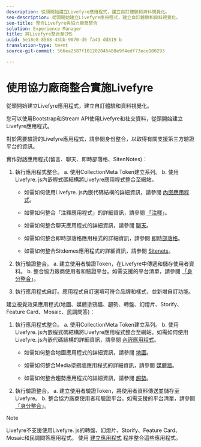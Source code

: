 ```yaml
---
description: 從頭開始建立Livefyre應用程式，建立自訂體驗和資料視覺化。
seo-description: 從頭開始建立Livefyre應用程式，建立自訂體驗和資料視覺化。
seo-title: 整合Livefyre與協力廠商整合
solution: Experience Manager
title: 將Livefyre整合至CMS
uuid: 5e18e8-8568-45bb-9070-d0 fa43 dd819 b
translation-type: tm+mt
source-git-commit: 566ea2587f101202045488e9f4edf73ece100293

---
```



# 使用協力廠商整合實施Livefyre

從頭開始建立Livefyre應用程式，建立自訂體驗和資料視覺化。

您可以使用Bootstrap和Stream API使用Livefyre和社交資料，從頭開始建立Livefyre應用程式。

對於需要驗證的Livefyre應用程式，請參閱身份整合，以取得有關支援第三方驗證平台的資訊。

實作對話應用程式(留言、聊天、即時部落格、SitenNotes)：

1. 執行應用程式整合。
a. 使用CollectionMeta Token建立系列。
b. 使用Livefyre. js內嵌程式碼結構將Livefyre應用程式整合至網站。

   * 如需如何使用Livefyre. js內嵌代碼結構的詳細資訊，請參閱 [內嵌應用程式](/help/implementation/c-getting-started/c-implementation-process/c-using-livefyre.js-to-create-customize-and-use-apps-on-your-site.md)。

   * 如需如何整合「注釋應用程式」的詳細資訊，請參閱 [「注釋](/help/using/c-about-apps/c-comments/c-comments.md)」。

   * 如需如何整合聊天應用程式的詳細資訊，請參閱 [聊天](/help/using/c-about-apps/c-chat-app/c-chat-app.md)。

   * 如需如何整合即時部落格應用程式的詳細資訊，請參閱 [即時部落格](/help/using/c-about-apps/c-liveblog-app/c-liveblog-app.md)。

   * 如需如何整合Sitdemes應用程式的詳細資訊，請參閱 [Sitenets](/help/using/c-about-apps/c-sidenotes-app/c-sidenotes-app.md)。

1. 執行驗證整合。
a. 建立使用者驗證Token，在Livefyre中傳遞和儲存使用者資料。
b. 整合協力廠商使用者和驗證平台。如需支援的平台清單，請參閱 [「身分整合](/help/implementation/t-about-identity-integration/t-about-identity-integration.md)」。

1. 執行應用程式自訂。應用程式自訂選項可符合品牌和樣式，並新增自訂功能。

建立視覺效果應用程式(地圖、媒體塗鴉牆、趨勢、轉盤、幻燈片、Storify、Feature Card、Mosaic、民調問答)：

1. 執行應用程式整合。
a. 使用CollectionMeta Token建立系列。
b. 使用Livefyre. js內嵌程式碼結構將Livefyre應用程式整合至網站。如需如何使用Livefyre. js內嵌代碼結構的詳細資訊，請參閱 [內嵌應用程式](/help/implementation/c-getting-started/c-implementation-process/c-using-livefyre.js-to-create-customize-and-use-apps-on-your-site.md)。

   * 如需如何整合地圖應用程式的詳細資訊，請參閱 [地圖](/help/using/c-about-apps/c-map-app/c-map-app.md)。

   * 如需如何整合Media塗鴉牆應用程式的詳細資訊，請參閱 [媒體牆](/help/using/c-about-apps/c-media-wall-app/c-media-wall-app.md)。

   * 如需如何整合趨勢應用程式的詳細資訊，請參閱 [趨勢](/help/using/c-about-apps/c-trending-app/c-trending-app.md)。

1. 執行驗證整合。
a. 建立使用者驗證Token，將使用者資料傳送並儲存至Livefyre。
b. 整合協力廠商使用者和驗證平台。如需支援的平台清單，請參閱 [「身分整合](/help/implementation/t-about-identity-integration/t-about-identity-integration.md)」。

>[!NOTE]
>
>Livefyre不支援使用Livefyre. js的轉盤、幻燈片、Storify、Feature Card、Mosaic和民調問答應用程式。
使用 [建立應用程式](/help/using/c-about-apps/c-create-an-app.md) 程序整合這些應用程式。